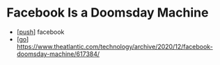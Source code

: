# Facebook Is a Doomsday Machine

- [[push]] facebook
- [[go]] https://www.theatlantic.com/technology/archive/2020/12/facebook-doomsday-machine/617384/


[//begin]: # "Autogenerated link references for markdown compatibility"
[push]: push "Push"
[go]: go "Go"
[//end]: # "Autogenerated link references"
